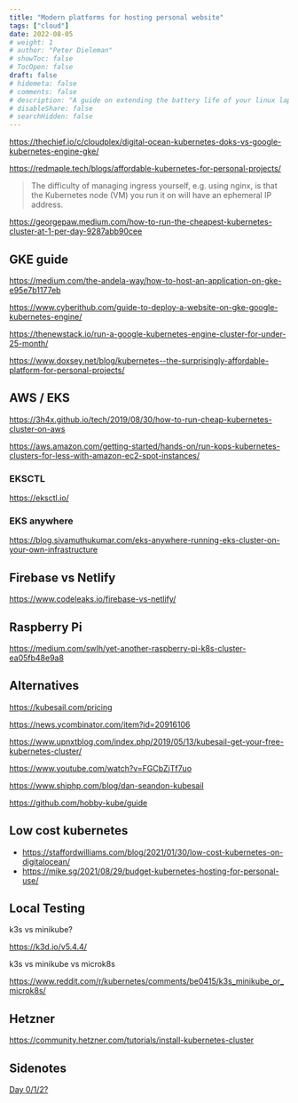 ```yaml
---
title: "Modern platforms for hosting personal website"
tags: ["cloud"]
date: 2022-08-05
# weight: 1
# author: "Peter Dieleman"
# showToc: false
# TocOpen: false
draft: false
# hidemeta: false
# comments: false
# description: "A guide on extending the battery life of your linux laptop"
# disableShare: false
# searchHidden: false
---
```


<https://thechief.io/c/cloudplex/digital-ocean-kubernetes-doks-vs-google-kubernetes-engine-gke/>

<https://redmaple.tech/blogs/affordable-kubernetes-for-personal-projects/>

> The difficulty of managing ingress yourself, e.g. using nginx, is that the Kubernetes node (VM) you run it on will have an ephemeral IP address.

<https://georgepaw.medium.com/how-to-run-the-cheapest-kubernetes-cluster-at-1-per-day-9287abb90cee>

## GKE guide

<https://medium.com/the-andela-way/how-to-host-an-application-on-gke-e95e7b1177eb>

<https://www.cyberithub.com/guide-to-deploy-a-website-on-gke-google-kubernetes-engine/>

<https://thenewstack.io/run-a-google-kubernetes-engine-cluster-for-under-25-month/>

<https://www.doxsey.net/blog/kubernetes--the-surprisingly-affordable-platform-for-personal-projects/>

## AWS / EKS

<https://3h4x.github.io/tech/2019/08/30/how-to-run-cheap-kubernetes-cluster-on-aws>

<https://aws.amazon.com/getting-started/hands-on/run-kops-kubernetes-clusters-for-less-with-amazon-ec2-spot-instances/>

### EKSCTL

<https://eksctl.io/>

### EKS anywhere

<https://blog.sivamuthukumar.com/eks-anywhere-running-eks-cluster-on-your-own-infrastructure>

## Firebase vs Netlify

<https://www.codeleaks.io/firebase-vs-netlify/>

## Raspberry Pi

<https://medium.com/swlh/yet-another-raspberry-pi-k8s-cluster-ea05fb48e9a8>

## Alternatives

<https://kubesail.com/pricing>

<https://news.ycombinator.com/item?id=20916106>

<https://www.upnxtblog.com/index.php/2019/05/13/kubesail-get-your-free-kubernetes-cluster/>

<https://www.youtube.com/watch?v=FGCbZjTf7uo>

<https://www.shiphp.com/blog/dan-seandon-kubesail>

<https://github.com/hobby-kube/guide>

## Low cost kubernetes

- <https://staffordwilliams.com/blog/2021/01/30/low-cost-kubernetes-on-digitalocean/>
- <https://mike.sg/2021/08/29/budget-kubernetes-hosting-for-personal-use/>
## Local Testing

k3s vs minikube?

https://k3d.io/v5.4.4/

k3s vs minikube vs microk8s

<https://www.reddit.com/r/kubernetes/comments/be0415/k3s_minikube_or_microk8s/>

## Hetzner

<https://community.hetzner.com/tutorials/install-kubernetes-cluster>

## Sidenotes

[Day 0/1/2?](https://codilime.com/blog/day-0-day-1-day-2-the-software-lifecycle-in-the-cloud-age/)

